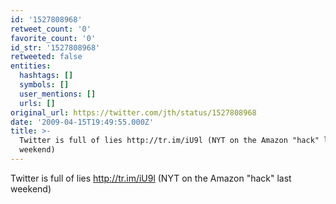 ```yaml
---
id: '1527808968'
retweet_count: '0'
favorite_count: '0'
id_str: '1527808968'
retweeted: false
entities:
  hashtags: []
  symbols: []
  user_mentions: []
  urls: []
original_url: https://twitter.com/jth/status/1527808968
date: '2009-04-15T19:49:55.000Z'
title: >-
  Twitter is full of lies http://tr.im/iU9l (NYT on the Amazon "hack" last
  weekend)
---
```


Twitter is full of lies http://tr.im/iU9l (NYT on the Amazon "hack" last weekend)